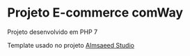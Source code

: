 # Projeto E-commerce comWay

Projeto desenvolvido em PHP 7

Template usado no projeto [Almsaeed Studio](https://almsaeedstudio.com)
